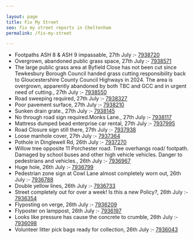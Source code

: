```yaml
---

layout: page
title: Fix My Street
seo: fix my street reports in Cheltenham
permalink: /fix-my-street

---
```


<!-- fix_marker starts -->

- Footpaths ASH 8 & ASH 9 impassable, 27th July :- [7938720](https://www.fixmystreet.com/report/7938720)
- Overgrown, abandoned public grass space, 27th July :- [7938571](https://www.fixmystreet.com/report/7938571)
- The large public grass area at Byfield Close has not been cut since Tewkesbury Borough Council handed grass cutting responsibility back to Gloucestershire County Council Highways in 2024. The area is overgrown, apparently abandoned by both TBC and GCC and in urgent need of cutting., 27th July :- [7938550](https://www.fixmystreet.com/report/7938550)
- Road sweeping required, 27th July :- [7938327](https://www.fixmystreet.com/report/7938327)
- Poor pavement surface, 27th July :- [7938210](https://www.fixmystreet.com/report/7938210)
- Sunken drain grate., 27th July :- [7938145](https://www.fixmystreet.com/report/7938145)
- No through road sign required.Monks Lane., 27th July :- [7938117](https://www.fixmystreet.com/report/7938117)
- Mattress dumped bead enterprise car rental, 27th July :- [7937995](https://www.fixmystreet.com/report/7937995)
- Road Closure sign still there, 27th July :- [7937938](https://www.fixmystreet.com/report/7937938)
- Loose manhole cover, 27th July :- [7937364](https://www.fixmystreet.com/report/7937364)
- Pothole in Dinglewell Rd, 26th July :- [7937270](https://www.fixmystreet.com/report/7937270)
- Willow tree opposite 11 Porchester road. Tree overhangs road/ footpath. Damaged by school buses and other high vehicle vehicles. Danger to pedestrians and vehicles., 26th July :- [7936967](https://www.fixmystreet.com/report/7936967)
- Huge hole, 26th July :- [7936799](https://www.fixmystreet.com/report/7936799)
- Pedestrian zone sign at Cowl Lane almost completely worn out, 26th July :- [7936788](https://www.fixmystreet.com/report/7936788)
- Double yellow lines, 26th July :- [7936733](https://www.fixmystreet.com/report/7936733)
- Street completely out for over a week! Is this a new Policy?, 26th July :- [7936354](https://www.fixmystreet.com/report/7936354)
- Flyposting on verge, 26th July :- [7936209](https://www.fixmystreet.com/report/7936209)
- Flyposter on lamppost, 26th July :- [7936197](https://www.fixmystreet.com/report/7936197)
- Looks like pressure has cause the concrete to crumble, 26th July :- [7936098](https://www.fixmystreet.com/report/7936098)
- Volunteer litter pick bags ready for collection, 26th July :- [7936043](https://www.fixmystreet.com/report/7936043)

<!-- fix_marker ends -->